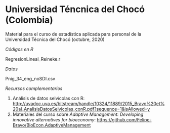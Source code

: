 # Universidad Téncnica del Chocó (Colombia)
Material para el curso de estadística aplicada para personal de la Universidad Técnica del Chocó (octubre, 2020)

*Códigos en R*

RegresionLineal_Reineke.r

*Datos*

Pnig_34_eng_noSDI.csv

*Recursos complementarios*

1. Análisis de datos selvícolas con R: http://uvadoc.uva.es/bitstream/handle/10324/11889/2015_Bravo%20et%20al_AnalisisDatosSelvicolas_conR.pdf?sequence=1&isAllowed=y
2. Materiales del curso sobre *Adaptive Management: Developing innovative alternatives for bioeconomy*: https://github.com/Felipe-Bravo/BioEcon.AdaptiveManagement

